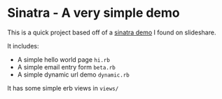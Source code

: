 Sinatra - A very simple demo
============================

This is a quick project based off of a [sinatra demo](http://www.slideshare.net/Cannikin/classy-web-development-with-ruby-sinatra-and-heroku-1) I found on slideshare.

It includes:

- A simple hello world page `hi.rb`
- A simple email entry form `beta.rb`
- A simple dynamic url demo `dynamic.rb`

It has some simple erb views in `views/`
